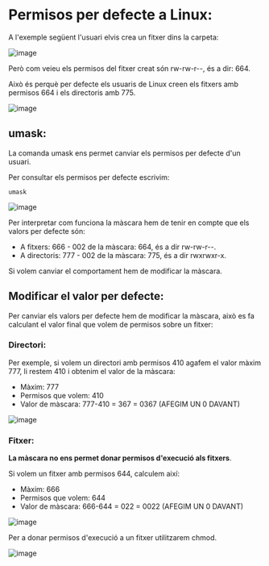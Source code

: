 # Permisos per defecte a Linux:

A l'exemple següent l'usuari elvis crea un fitxer dins la carpeta:  

![image](https://github.com/XaSaFa/MP04/assets/110727546/6c9d8549-9807-41c1-a7f1-fb62a2d2c2ed)

Però com veieu els permisos del fitxer creat són rw-rw-r--, és a dir: 664.

Això és perquè per defecte els usuaris de Linux creen els fitxers amb permisos 664 i els directoris amb 775.

![image](https://github.com/XaSaFa/MP04/assets/110727546/554cd602-0060-42d8-af26-1fe0cd8bace2)

## umask:

La comanda umask ens permet canviar els permisos per defecte d'un usuari. 

Per consultar els permisos per defecte escrivim: 

```umask```

![image](https://github.com/XaSaFa/MP04/assets/110727546/bae4b1df-98d8-4a27-9c14-02a82660be56)

Per interpretar com funciona la màscara hem de tenir en compte que els valors per defecte són:

- A fitxers: 666 - 002 de la màscara: 664, és a dir rw-rw-r--.
- A directoris: 777 - 002 de la màscara: 775, és a dir rwxrwxr-x.

Si volem canviar el comportament hem de modificar la màscara.

## Modificar el valor per defecte:

Per canviar els valors per defecte hem de modificar la màscara, això es fa calculant el valor final que volem de permisos sobre un fitxer:

### Directori:

Per exemple, si volem un directori amb permisos 410 agafem el valor màxim 777, li restem 410 i obtenim el valor de la màscara:

- Màxim: 777
- Permisos que volem: 410
- Valor de màscara: 777-410 = 367 = 0367 (AFEGIM UN 0 DAVANT)

![image](https://github.com/XaSaFa/MP04/assets/110727546/94acfada-0d0d-42c1-9eff-1548267fab53)

### Fitxer:

**La màscara no ens permet donar permisos d'execució als fitxers**.

Si volem un fitxer amb permisos 644, calculem així:

- Màxim: 666
- Permisos que volem: 644
- Valor de màscara: 666-644 = 022 = 0022 (AFEGIM UN 0 DAVANT)

![image](https://github.com/XaSaFa/MP04/assets/110727546/ad1fd8ae-bbd9-4730-8937-1181079a977c)

Per a donar permisos d'execució a un fitxer utilitzarem chmod.

![image](https://github.com/XaSaFa/MP04/assets/110727546/69862493-5632-449c-94ee-2fa8dadf0a85)
